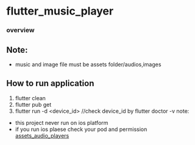 # flutter_music_player
### overview

## Note:
- music and image file must be assets folder/audios,images

## How to run application
1. flutter clean
2. flutter pub get 
3. flutter run -d <device_id> //check device_id by flutter doctor -v
note:
- this project never run on ios platform
- if you run ios plaese check your pod and permission [assets_audio_players](https://pub.dev/packages/assets_audio_player)
